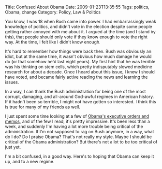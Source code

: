 Title: Confused About Obama
Date: 2009-01-23T13:35:55
Tags: politics, Obama, change
Category: Policy, Law & Politics


You know, I was 18 when Bush came into power. I had embarrassingly weak knowledge of politics, and didn't vote in the election despite some people getting rather annoyed with me about it. I argued at the time (and I stand by this), that people should only vote if they know enough to vote the right way. At the time, I felt like I didn't know enough.

It's hard to remember how things were back then. Bush was obviously an idiot, but at the same time, it wasn't obvious how much damage he would do (or that somehow he'd last eight years). My first hint that he was terrible was his thinking on stem cells, which pretty indisputably slowed medicine research for about a decade. Once I heard about this issue, I knew I should have voted, and became fairly active reading the news and learning the issues.

In a way, I can thank the Bush administration for being one of the most corrupt, damaging, and all-around God-awful regimes in American history. If it hadn't been so terrible, I might not have gotten so interested. I think this is true for many of my friends as well.

I just spent some time looking at a few of <a href="http://www.whitehouse.gov/briefing_room/executive_orders/">Obama's executive orders and memos</a>, and of the few I read, it's pretty impressive. It's been less than a week, and suddenly I'm having a lot more trouble being critical of the administration. If I'm not supposed to rag on Bush anymore, in a way, what do I do? Do I praise Obama? That's not really my style. Maybe I should be critical of the Obama administration? But there's not a lot to be too critical of just yet. 

I'm a bit confused, in a good way. Here's to hoping that Obama can keep it up, and to a new regime.
